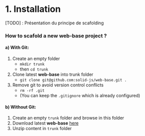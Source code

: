 # 1. Installation


[TODO] : Présentation du principe de scafolding


### How to scafold a new web-base project ?


#### a) With Git:
1. Create an empty folder
	- `mkdir trunk`
	- then `cd trunk`
2. Clone latest **web-base** into trunk folder
	- `git clone git@github.com:solid-js/web-base.git .`
3. Remove git to avoid version control conflicts
	- `rm -rf .git`
	- (You can keep the `.gitignore` which is already configured)

#### b) Without Git:
1. Create an empty `trunk` folder and browse in this folder
2. Download latest **web-base** [here](https://github.com/solid-js/web-base/archive/master.zip)
3. Unzip content in `trunk` folder
